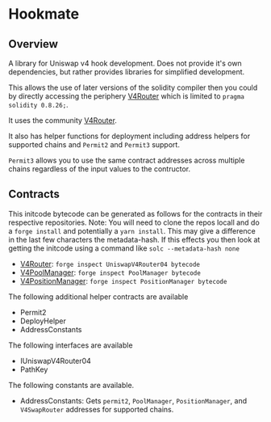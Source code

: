 # Hookmate

## Overview

A library for Uniswap v4 hook development. Does not provide it's own dependencies, but rather provides libraries for simplified development.

This allows the use of later versions of the solidity compiler then you could by directly accessing the periphery [V4Router](https://github.com/Uniswap/v4-periphery/blob/main/src/V4Router.sol) which is limited to `pragma solidity 0.8.26;`.

It uses the community [V4Router](https://github.com/z0r0z/v4-router).

It also has helper functions for deployment including address helpers for supported chains and `Permit2` and `Permit3` support.

`Permit3` allows you to use the same contract addresses across multiple chains regardless of the input values to the contructor.

## Contracts

This initcode bytecode can be generated as follows for the contracts in their respective repositories.
Note: You will need to clone the repos locall and do a `forge install` and potentially a `yarn install`. This may give a difference in the last few characters the metadata-hash. If this effects you then look at getting the initcode using a command like `solc --metadata-hash none`

- [V4Router](https://github.com/z0r0z/v4-router/blob/main/src/UniswapV4Router04.sol): `forge inspect UniswapV4Router04 bytecode`
- [V4PoolManager](https://github.com/Uniswap/v4-core/blob/main/src/PoolManager.sol): `forge inspect PoolManager bytecode`
- [V4PositionManager](https://github.com/Uniswap/v4-periphery/blob/main/src/PositionManager.sol): `forge inspect PositionManager bytecode`

The following additional helper contracts are available

- Permit2
- DeployHelper
- AddressConstants

The following interfaces are available

- IUniswapV4Router04
- PathKey

The following constants are available.

- AddressConstants: Gets `permit2`, `PoolManager`, `PositionManager`, and `V4SwapRouter` addresses for supported chains.
